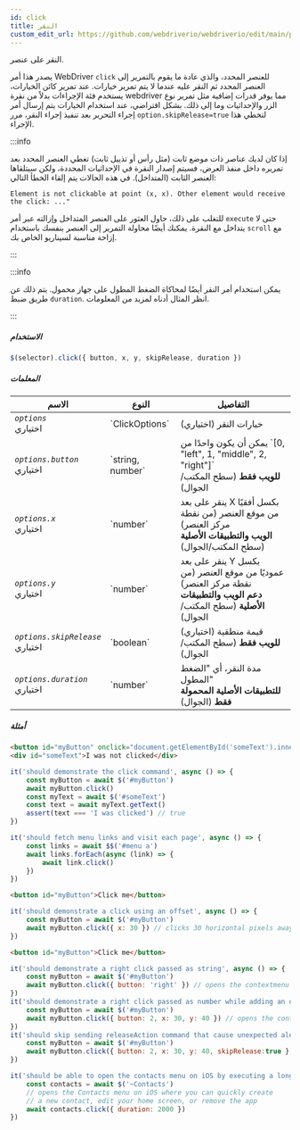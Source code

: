 ```yaml
---
id: click
title: النقر
custom_edit_url: https://github.com/webdriverio/webdriverio/edit/main/packages/webdriverio/src/commands/element/click.ts
---
```


النقر على عنصر.

يصدر هذا أمر WebDriver `click` للعنصر المحدد، والذي عادة ما يقوم بالتمرير إلى العنصر المحدد ثم النقر عليه عندما لا يتم تمرير خيارات. عند تمرير كائن الخيارات، يستخدم فئة الإجراءات بدلاً من نقرة webdriver مما يوفر قدرات إضافية مثل تمرير نوع الزر والإحداثيات وما إلى ذلك. بشكل افتراضي، عند استخدام الخيارات يتم إرسال أمر إجراء التحرير بعد تنفيذ إجراء النقر، مرر `option.skipRelease=true` لتخطي هذا الإجراء.

:::info

إذا كان لديك عناصر ذات موضع ثابت (مثل رأس أو تذييل ثابت) تغطي العنصر المحدد بعد تمريره داخل منفذ العرض، فسيتم إصدار النقرة في الإحداثيات المحددة، ولكن سيتلقاها العنصر الثابت (المتداخل). في هذه الحالات يتم إلقاء الخطأ التالي:

```
Element is not clickable at point (x, x). Other element would receive the click: ..."
```

للتغلب على ذلك، حاول العثور على العنصر المتداخل وإزالته عبر أمر `execute` حتى لا يتداخل مع النقرة. يمكنك أيضًا محاولة التمرير إلى العنصر بنفسك باستخدام `scroll` مع إزاحة مناسبة لسيناريو الخاص بك.

:::

:::info

يمكن استخدام أمر النقر أيضًا لمحاكاة الضغط المطول على جهاز محمول. يتم ذلك عن طريق ضبط `duration`. انظر المثال أدناه لمزيد من المعلومات.

:::

##### الاستخدام

```js
$(selector).click({ button, x, y, skipRelease, duration })
```

##### المعلمات

<table>
  <thead>
    <tr>
      <th>الاسم</th><th>النوع</th><th>التفاصيل</th>
    </tr>
  </thead>
  <tbody>
    <tr>
      <td><code><var>options</var></code><br /><span className="label labelWarning">اختياري</span></td>
      <td>`ClickOptions`</td>
      <td>خيارات النقر (اختياري)</td>
    </tr>
    <tr>
      <td><code><var>options.button</var></code><br /><span className="label labelWarning">اختياري</span></td>
      <td>`string, number`</td>
      <td>يمكن أن يكون واحدًا من `[0, "left", 1, "middle", 2, "right"]` <br /><strong>للويب فقط</strong> (سطح المكتب/الجوال)</td>
    </tr>
    <tr>
      <td><code><var>options.x</var></code><br /><span className="label labelWarning">اختياري</span></td>
      <td>`number`</td>
      <td>ينقر على بعد X بكسل أفقيًا من موقع العنصر (من نقطة مركز العنصر)<br /><strong>الويب والتطبيقات الأصلية</strong> (سطح المكتب/الجوال)</td>
    </tr>
    <tr>
      <td><code><var>options.y</var></code><br /><span className="label labelWarning">اختياري</span></td>
      <td>`number`</td>
      <td>ينقر على بعد Y بكسل عموديًا من موقع العنصر (من نقطة مركز العنصر)<br /><strong>دعم الويب والتطبيقات الأصلية</strong> (سطح المكتب/الجوال)</td>
    </tr>
    <tr>
      <td><code><var>options.skipRelease</var></code><br /><span className="label labelWarning">اختياري</span></td>
      <td>`boolean`</td>
      <td>قيمة منطقية (اختياري) <br /><strong>للويب فقط</strong> (سطح المكتب/الجوال)</td>
    </tr>
    <tr>
      <td><code><var>options.duration</var></code><br /><span className="label labelWarning">اختياري</span></td>
      <td>`number`</td>
      <td>مدة النقر، أي "الضغط المطول" <br /><strong>للتطبيقات الأصلية المحمولة فقط</strong> (الجوال)</td>
    </tr>
  </tbody>
</table>

##### أمثلة

```html title="example.html"
<button id="myButton" onclick="document.getElementById('someText').innerHTML='I was clicked'">Click me</button>
<div id="someText">I was not clicked</div>
```

```js title="click.js"
it('should demonstrate the click command', async () => {
    const myButton = await $('#myButton')
    await myButton.click()
    const myText = await $('#someText')
    const text = await myText.getText()
    assert(text === 'I was clicked') // true
})
```

```js title="example.js"
it('should fetch menu links and visit each page', async () => {
    const links = await $$('#menu a')
    await links.forEach(async (link) => {
        await link.click()
    })
})

```

```html title="example.html"
<button id="myButton">Click me</button>
```

```js title="example.js"
it('should demonstrate a click using an offset', async () => {
    const myButton = await $('#myButton')
    await myButton.click({ x: 30 }) // clicks 30 horizontal pixels away from location of the button (from center point of element)
})

```

```html title="example.html"
<button id="myButton">Click me</button>
```

```js title="example.js"
it('should demonstrate a right click passed as string', async () => {
    const myButton = await $('#myButton')
    await myButton.click({ button: 'right' }) // opens the contextmenu at the location of the button
})
it('should demonstrate a right click passed as number while adding an offset', async () => {
    const myButton = await $('#myButton')
    await myButton.click({ button: 2, x: 30, y: 40 }) // opens the contextmenu 30 horizontal and 40 vertical pixels away from location of the button (from the center of element)
})
it('should skip sending releaseAction command that cause unexpected alert closure', async () => {
    const myButton = await $('#myButton')
    await myButton.click({ button: 2, x: 30, y: 40, skipRelease:true }) // skips sending releaseActions
})

```

```js title="longpress.example.js"
it('should be able to open the contacts menu on iOS by executing a longPress', async () => {
    const contacts = await $('~Contacts')
    // opens the Contacts menu on iOS where you can quickly create
    // a new contact, edit your home screen, or remove the app
    await contacts.click({ duration: 2000 })
})
```